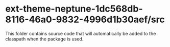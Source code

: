 # ext-theme-neptune-1dc568db-8116-46a0-9832-4996d1b30aef/src

This folder contains source code that will automatically be added to the classpath when
the package is used.
